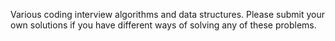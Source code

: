 Various coding interview algorithms and data structures.
Please submit your own solutions if you have different ways of solving any of these problems.
